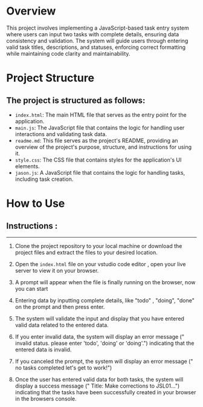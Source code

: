 # Overview
This project involves implementing a JavaScript-based task entry system where users can input two tasks with complete details, ensuring data consistency and validation. The system will guide users through entering valid task titles, descriptions, and statuses, enforcing correct formatting while maintaining code clarity and maintainability.

# Project Structure
## The project is structured as follows:
- `index.html`: The main HTML file that serves as the entry point for the application.
- `main.js`: The JavaScript file that contains the logic for handling user interactions and validating task data.
- `readme.md`: This file serves as the project's README, providing an overview of the project's purpose, structure, and instructions for using it.
- `style.css`: The CSS file that contains styles for the application's UI elements.
- `jason.js`: A JavaScript file that contains the logic for handling tasks, including task creation.

# How to Use
## Instructions :
---
1. Clone the project repository to your local machine or download the project files and extract the files to your desired location.
   
2. Open the `index.html` file on your vstudio code editor , open your live server to  view it on your browser.
   
3. A prompt will appear when the file is finally running on the browser, now you can start 
   
4. Entering data by inputting complete details, like "todo" , "doing", "done" on the prompt and then press enter.
   
5. The system will validate the input and display that you have entered valid data related to the entered data.
   
6. If you enter invalid data, the system will display an error message (" invalid status. please enter 'todo', 'doing' or 'doing'.") indicating that the entered data is invalid.
   
7. If you canceled the prompt, the system will display an error message (" no tasks completed let's get to work!")

8. Once the user has entered valid data for both tasks, the system will display a success message (" Title: Make corrections to JSL01...") indicating that the tasks have been successfully created in your browser in the browsers console.
